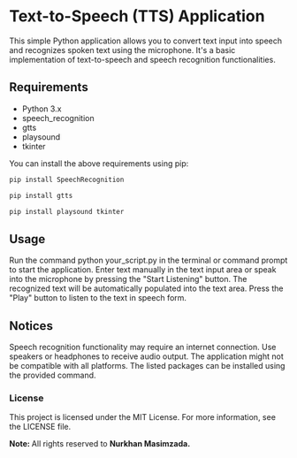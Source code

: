 # Text-to-Speech (TTS) Application

This simple Python application allows you to convert text input into speech and recognizes spoken text using the microphone. It's a basic implementation of text-to-speech and speech recognition functionalities.

## Requirements

- Python 3.x
- speech_recognition
- gtts
- playsound
- tkinter

You can install the above requirements using pip:
```bash
pip install SpeechRecognition
```
```bash
pip install gtts
```
```bash
pip install playsound tkinter
```
## Usage
Run the command python your_script.py in the terminal or command prompt to start the application.
Enter text manually in the text input area or speak into the microphone by pressing the "Start Listening" button.
The recognized text will be automatically populated into the text area.
Press the "Play" button to listen to the text in speech form.
## Notices
Speech recognition functionality may require an internet connection.
Use speakers or headphones to receive audio output.
The application might not be compatible with all platforms.
The listed packages can be installed using the provided command.
### License
This project is licensed under the MIT License. For more information, see the LICENSE file.

<b>Note: </b>All rights reserved to <b>Nurkhan Masimzada.</b> 

